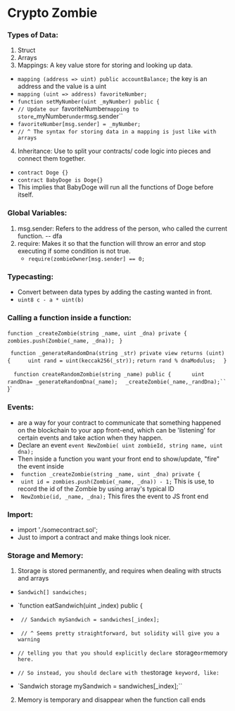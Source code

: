 # Crypto Zombie


### Types of Data: 
1. Struct
2. Arrays
3. Mappings: A key value store for storing and looking up data. 
  - `mapping (address => uint) public accountBalance;`  the key is an address and the value is a uint
  - `mapping (uint => address) favoriteNumber;`
  - `function setMyNumber(uint _myNumber) public {`
  - `// Update our `favoriteNumber` mapping to store `_myNumber` under `msg.sender``
  - `favoriteNumber[msg.sender] = _myNumber;`
  - `// ^ The syntax for storing data in a mapping is just like with arrays`
 4. Inheritance: Use to split your contracts/ code logic into pieces and connect them together.
 - `contract Doge {}` 
 - `contract BabyDoge is Doge{}` 
 - This implies that BabyDoge will run all the functions of Doge before itself.
  

### Global Variables: 
1. msg.sender: Refers to the address of the person, who called the current function. 
-- dfa
2. require: Makes it so that the function will throw an error and stop executing if some condition is not true.
      - `require(zombieOwner[msg.sender] == 0;`

### Typecasting: 
- Convert between data types by adding the casting wanted in front.
- `uint8 c - a * uint(b)`

### Calling a function inside a function:

`function _createZombie(string _name, uint _dna) private {`
       ` zombies.push(Zombie(_name, _dna));`
  `  } `

   ` function _generateRandomDna(string _str) private view returns (uint) {`
   `     uint rand = uint(keccak256(_str));`
        `return rand % dnaModulus;`
  `  }`

  `  function createRandomZombie(string _name) public {`
  `      uint randDna= _generateRandomDna(_name);`
     `   _createZombie(_name,_randDna);``
  `  }`

### Events:  
- are a way for your contract to communicate that something happened on the blockchain to your app front-end, which can be 'listening' for certain events and take action when they happen.
- Declare an event `event NewZombie( uint zombieId, string name, uint dna);`
- Then inside a function you want your front end to show/update, "fire" the event inside
- ` function _createZombie(string _name, uint _dna) private {`
- ` uint id = zombies.push(Zombie(_name, _dna)) - 1;` This is use, to record the id of the Zombie by using array's typical ID 
- ` NewZombie(id, _name, _dna);` This fires the event to JS front end


### Import: 
- import './somecontract.sol'; 
- Just to import a contract and make things look nicer.

### Storage and Memory:
1. Storage is stored permanently, and requires when dealing with structs and arrays

  - `Sandwich[] sandwiches;`

  - `function eatSandwich(uint _index) public {
  - ` // Sandwich mySandwich = sandwiches[_index];`

  - ` // ^ Seems pretty straightforward, but solidity will give you a warning`
-  `// telling you that you should explicitly declare `storage` or `memory` here.`

- ` // So instead, you should declare with the `storage` keyword, like:`
- `Sandwich storage mySandwich = sandwiches[_index];``
2. Memory is temporary and disappear when the function call ends

